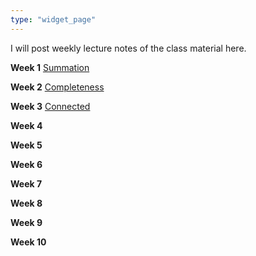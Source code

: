 ```yaml
---
type: "widget_page"
---
```


I will post weekly lecture notes of the class material here.

**Week 1** [Summation](https://drive.google.com/file/d/19iJ3l224673lOiMviR_NZk_aLUUXLW73/view?usp=sharing)

**Week 2** [Completeness](https://drive.google.com/file/d/1BpkL0dXREW2XQFWLBxurFRGQB66wYMWL/view?usp=sharing)

**Week 3** [Connected](https://drive.google.com/file/d/17hwPyZvA8rlW5MRwn8cR_ET-JHPd9Re-/view?usp=sharing)

**Week 4**

**Week 5**

**Week 6**

**Week 7**

**Week 8**

**Week 9**

**Week 10**
